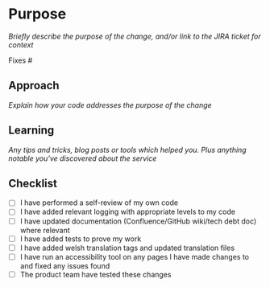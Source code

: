 # Purpose

_Briefly describe the purpose of the change, and/or link to the JIRA ticket for context_

Fixes #

## Approach

_Explain how your code addresses the purpose of the change_

## Learning

_Any tips and tricks, blog posts or tools which helped you. Plus anything notable you've discovered about the <TODO> service_

## Checklist

* [ ] I have performed a self-review of my own code
* [ ] I have added relevant logging with appropriate levels to my code
* [ ] I have updated documentation (Confluence/GitHub wiki/tech debt doc) where relevant
* [ ] I have added tests to prove my work
* [ ] I have added welsh translation tags and updated translation files
* [ ] I have run an accessibility tool on any pages I have made changes to and fixed any issues found
* [ ] The product team have tested these changes
